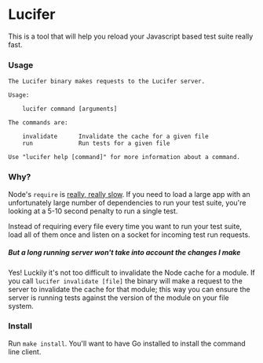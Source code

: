 # Lucifer

This is a tool that will help you reload your Javascript based test suite
really fast.

### Usage

```
The Lucifer binary makes requests to the Lucifer server.

Usage:

    lucifer command [arguments]

The commands are:

    invalidate      Invalidate the cache for a given file
    run             Run tests for a given file

Use "lucifer help [command]" for more information about a command.
```

### Why?

Node's `require` is [really, really slow][slow]. If you need to load a large
app with an unfortunately large number of dependencies to run your test suite,
you're looking at a 5-10 second penalty to run a single test. 

Instead of requiring every file every time you want to run your test suite,
load all of them once and listen on a socket for incoming test run requests.

##### But a long running server won't take into account the changes I make

Yes! Luckily it's not too difficult to invalidate the Node cache for a module.
If you call `lucifer invalidate [file]` the binary will make a request to the
server to invalidate the cache for that module; this way you can ensure the
server is running tests against the version of the module on your file system.

### Install

Run `make install`. You'll want to have Go installed to install the command
line client.

[slow]: https://kev.inburke.com/kevin/node-require-is-dog-slow/
